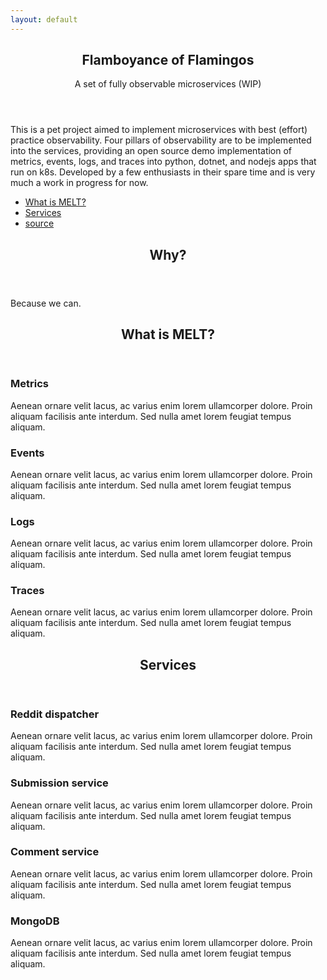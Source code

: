 ```yaml
---
layout: default
---
```


<!-- Banner -->
  <section id="banner">
    <div class="content">
      <header>
        <h1>Flamboyance of Flamingos</h1>
        <p>A set of fully observable microservices (WIP)</p>
      </header>
      <p>
        This is a pet project aimed to implement microservices with
        best (effort) practice observability.
        Four pillars of observability are to be implemented into the services,
        providing an open source demo implementation of metrics, events, logs,
        and traces into python, dotnet, and nodejs apps that run on k8s.
        Developed by a few enthusiasts in their spare time and
        is very much a work in progress for now.
      </p>
      <ul class="actions">
        <li><a href="#homepage-melt" class="button">What is MELT?</a></li>
        <li><a href="#homepage-services" class="button">Services</a></li>
        <li><a href="https://github.com/flam-flam" class="button special">source
        </a></li>
      </ul>
    </div>
  </section>
  

<section>
	<header class="major">
		<h2>Why?</h2>
	</header>
	Because we can.
</section>


<!-- Section -->
<section id="homepage-melt">
	<header class="major">
		<h2>What is MELT?</h2>
	</header>
	<div class="features">
		<article>
			<span class="icon fa-line-chart"></span>
			<div class="content">
				<h3>Metrics</h3>
				<p>Aenean ornare velit lacus, ac varius enim lorem ullamcorper dolore. Proin aliquam facilisis ante interdum. Sed nulla amet lorem feugiat tempus aliquam.</p>
			</div>
		</article>
		<article>
			<span class="icon fa-list"></span>
			<div class="content">
				<h3>Events</h3>
				<p>Aenean ornare velit lacus, ac varius enim lorem ullamcorper dolore. Proin aliquam facilisis ante interdum. Sed nulla amet lorem feugiat tempus aliquam.</p>
			</div>
		</article>
		<article>
			<span class="icon fa-file-text-o"></span>
			<div class="content">
				<h3>Logs</h3>
				<p>Aenean ornare velit lacus, ac varius enim lorem ullamcorper dolore. Proin aliquam facilisis ante interdum. Sed nulla amet lorem feugiat tempus aliquam.</p>
			</div>
		</article>
		<article>
			<span class="icon fa-link"></span>
			<div class="content">
				<h3>Traces</h3>
				<p>Aenean ornare velit lacus, ac varius enim lorem ullamcorper dolore. Proin aliquam facilisis ante interdum. Sed nulla amet lorem feugiat tempus aliquam.</p>
			</div>
		</article>
	</div>
</section>

<!-- Section -->
<section id="homepage-services">
	<header class="major">
		<h2>Services</h2>
	</header>
	<div class="features">
		<article>
			<span class="icon fa-reddit-alien"></span>
			<div class="content">
				<h3>Reddit dispatcher</h3>
				<p>Aenean ornare velit lacus, ac varius enim lorem ullamcorper dolore. Proin aliquam facilisis ante interdum. Sed nulla amet lorem feugiat tempus aliquam.</p>
			</div>
		</article>
		<article>
			<span class="icon fa-comment"></span>
			<div class="content">
				<h3>Submission service</h3>
				<p>Aenean ornare velit lacus, ac varius enim lorem ullamcorper dolore. Proin aliquam facilisis ante interdum. Sed nulla amet lorem feugiat tempus aliquam.</p>
			</div>
		</article>
		<article>
			<span class="icon fa-comments-o"></span>
			<div class="content">
				<h3>Comment service</h3>
				<p>Aenean ornare velit lacus, ac varius enim lorem ullamcorper dolore. Proin aliquam facilisis ante interdum. Sed nulla amet lorem feugiat tempus aliquam.</p>
			</div>
		</article>
		<article>
			<span class="icon fa-database"></span>
			<div class="content">
				<h3>MongoDB</h3>
				<p>Aenean ornare velit lacus, ac varius enim lorem ullamcorper dolore. Proin aliquam facilisis ante interdum. Sed nulla amet lorem feugiat tempus aliquam.</p>
			</div>
		</article>
	</div>
</section>
